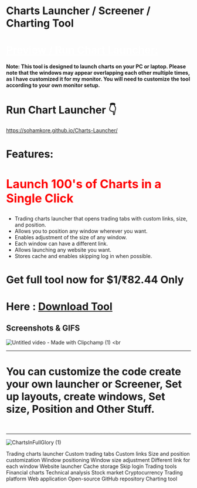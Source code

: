 # Charts Launcher / Screener / Charting Tool

# <a style="color:white !important;" href="https://sohamkore.github.io/Charts-Launcher/">Preview / Run Chart Launcher:</a>
<b>Note: This tool is designed to launch charts on your PC or laptop. Please note that the windows may appear overlapping each other multiple times, as I have customized it for my monitor. You will need to customize the tool according to your own monitor setup.</b>
# Run Chart Launcher 👇
https://sohamkore.github.io/Charts-Launcher/

# Features:

<h2 style="color:red;font-size:xx-large;">Launch 100's of Charts in a Single Click </h2>

 - Trading charts launcher that opens trading tabs with custom links, size, and position.
 - Allows you to position any window wherever you want.
 - Enables adjustment of the size of any window.
 - Each window can have a different link.
 - Allows launching any website you want.
 - Stores cache and enables skipping log in when possible.

# Get full tool now for $1/₹82.44 Only
# Here : <a href="https://bravebooks.sell.app/product/charts-launcher-tool?info=faq">Download Tool</a>

 ## Screenshots & GIFS
 ![Untitled video - Made with Clipchamp (1)](https://github.com/SohamKore/Charts-Launcher/assets/119067189/18e88100-064b-4f9a-82c7-1c532e885abb)
 <br<hr>
 # You can customize the code create your own launcher or Screener, Set up layouts, create windows, Set size, Position and Other Stuff.
 <br><hr>

![ChartsInFullGlory (1)](https://github.com/SohamKore/Charts-Launcher/assets/119067189/cd1c4652-381d-42d3-86aa-f6fc4572da27)













Trading charts launcher
Custom trading tabs
Custom links
Size and position customization
Window positioning
Window size adjustment
Different link for each window
Website launcher
Cache storage
Skip login
Trading tools
Financial charts
Technical analysis
Stock market
Cryptocurrency
Trading platform
Web application
Open-source
GitHub repository
Charting tool


